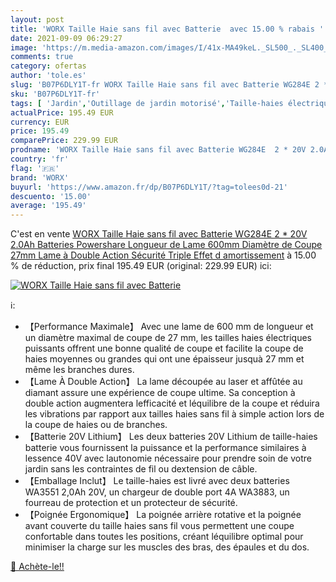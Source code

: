 ```yaml
---
layout: post
title: 'WORX Taille Haie sans fil avec Batterie  avec 15.00 % rabais '
date: 2021-09-09 06:29:27
image: 'https://m.media-amazon.com/images/I/41x-MA49keL._SL500_._SL400_.jpg'
comments: true
category: ofertas
author: 'tole.es'
slug: 'B07P6DLY1T-fr WORX Taille Haie sans fil avec Batterie WG284E 2 * 20V...'
sku: 'B07P6DLY1T-fr'
tags: [ 'Jardin','Outillage de jardin motorisé','Taille-haies électriques','Tondeuses et outillage de jardin motorisé','worx', ]
actualPrice: 195.49 EUR
currency: EUR
price: 195.49
comparePrice: 229.99 EUR
prodname: 'WORX Taille Haie sans fil avec Batterie WG284E  2 * 20V 2.0Ah Batteries  Powershare  Longueur de Lame 600mm  Diamètre de Coupe 27mm  Lame à Double Action  Sécurité Triple  Effet d amortissement'
country: 'fr'
flag: '🇫🇷'
brand: 'WORX'
buyurl: 'https://www.amazon.fr/dp/B07P6DLY1T/?tag=tolees0d-21'
descuento: '15.00'
average: '195.49'
---
```


C'est en vente [WORX Taille Haie sans fil avec Batterie WG284E  2 * 20V 2.0Ah Batteries  Powershare  Longueur de Lame 600mm  Diamètre de Coupe 27mm  Lame à Double Action  Sécurité Triple  Effet d amortissement](https://www.amazon.fr/dp/B07P6DLY1T/?tag=tolees0d-21)  à  15.00 % de réduction, prix final  195.49 EUR (original: 229.99 EUR) ici:

[![WORX Taille Haie sans fil avec Batterie ](https://m.media-amazon.com/images/I/41x-MA49keL._SL500_._SL400_.jpg)](https://www.amazon.fr/dp/B07P6DLY1T/?tag=tolees0d-21)

ℹ️:

- 【Performance Maximale】 Avec une lame de 600 mm de longueur et un diamètre maximal de coupe de 27 mm, les tailles haies électriques puissants offrent une bonne qualité de coupe et facilite la coupe de haies moyennes ou grandes qui ont une épaisseur jusquà 27 mm et même les branches dures.
- 【Lame À Double Action】 La lame découpée au laser et affûtée au diamant assure une expérience de coupe ultime. Sa conception à double action augmentera lefficacité et léquilibre de la coupe et réduira les vibrations par rapport aux tailles haies sans fil à simple action lors de la coupe de haies ou de branches.
- 【Batterie 20V Lithium】 Les deux batteries 20V Lithium de taille-haies batterie vous fournissent la puissance et la performance similaires à lessence 40V avec lautonomie nécessaire pour prendre soin de votre jardin sans les contraintes de fil ou dextension de câble.
- 【Emballage Inclut】 Le taille-haies est livré avec deux batteries WA3551 2,0Ah 20V, un chargeur de double port 4A WA3883, un fourreau de protection et un protecteur de sécurité.
- 【Poignée Ergonomique】 La poignée arrière rotative et la poignée avant couverte du taille haies sans fil vous permettent une coupe confortable dans toutes les positions, créant léquilibre optimal pour minimiser la charge sur les muscles des bras, des épaules et du dos.

[🛒 Achète-le!!](https://www.amazon.fr/dp/B07P6DLY1T/?tag=tolees0d-21)
